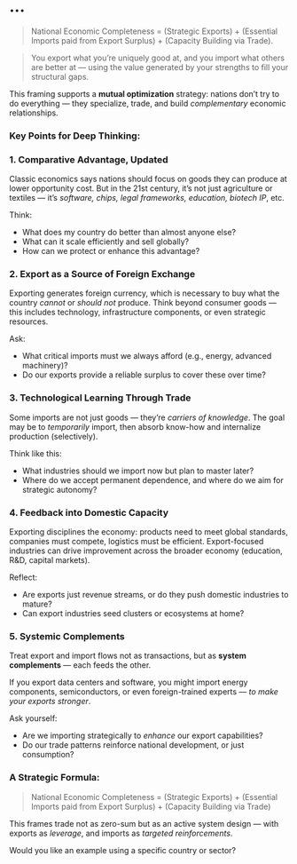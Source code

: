 # ...

> National Economic Completeness = (Strategic Exports) + (Essential Imports paid from Export Surplus) + (Capacity Building via Trade).
> 

> You export what you’re uniquely good at, and you import what others are better at — using the value generated by your strengths to fill your structural gaps.
> 

This framing supports a **mutual optimization** strategy: nations don’t try to do everything — they specialize, trade, and build *complementary* economic relationships.

### Key Points for Deep Thinking:

### 1. **Comparative Advantage, Updated**

Classic economics says nations should focus on goods they can produce at lower opportunity cost. But in the 21st century, it’s not just agriculture or textiles — it’s *software, chips, legal frameworks, education, biotech IP*, etc.

Think:

- What does my country do better than almost anyone else?
- What can it scale efficiently and sell globally?
- How can we protect or enhance this advantage?

### 2. **Export as a Source of Foreign Exchange**

Exporting generates foreign currency, which is necessary to buy what the country *cannot* or *should not* produce. Think beyond consumer goods — this includes technology, infrastructure components, or even strategic resources.

Ask:

- What critical imports must we always afford (e.g., energy, advanced machinery)?
- Do our exports provide a reliable surplus to cover these over time?

### 3. **Technological Learning Through Trade**

Some imports are not just goods — they’re *carriers of knowledge*. The goal may be to *temporarily* import, then absorb know-how and internalize production (selectively).

Think like this:

- What industries should we import now but plan to master later?
- Where do we accept permanent dependence, and where do we aim for strategic autonomy?

### 4. **Feedback into Domestic Capacity**

Exporting disciplines the economy: products need to meet global standards, companies must compete, logistics must be efficient. Export-focused industries can drive improvement across the broader economy (education, R&D, capital markets).

Reflect:

- Are exports just revenue streams, or do they push domestic industries to mature?
- Can export industries seed clusters or ecosystems at home?

### 5. **Systemic Complements**

Treat export and import flows not as transactions, but as **system complements** — each feeds the other.

If you export data centers and software, you might import energy components, semiconductors, or even foreign-trained experts — *to make your exports stronger*.

Ask yourself:

- Are we importing strategically to *enhance* our export capabilities?
- Do our trade patterns reinforce national development, or just consumption?

### A Strategic Formula:

> National Economic Completeness = (Strategic Exports) + (Essential Imports paid from Export Surplus) + (Capacity Building via Trade)
> 

This frames trade not as zero-sum but as an active system design — with exports as *leverage*, and imports as *targeted reinforcements*.

Would you like an example using a specific country or sector?